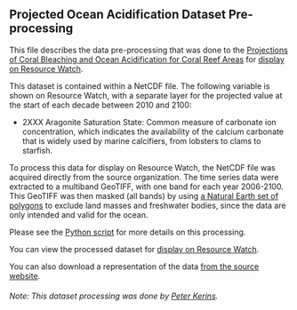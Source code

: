 ## Projected Ocean Acidification Dataset Pre-processing
This file describes the data pre-processing that was done to the [Projections of Coral Bleaching and Ocean Acidification for Coral Reef Areas](https://coralreefwatch.noaa.gov/climate/projections/piccc_oa_and_bleaching/index.php) for [display on Resource Watch](https://resourcewatch.org/data/explore/).

This dataset is contained within a NetCDF file. The following variable is shown on Resource Watch, with a separate layer for the projected value at the start of each decade between 2010 and 2100:
- 2XXX Aragonite Saturation State: Common measure of carbonate ion concentration, which indicates the availability of the calcium carbonate that is widely used by marine calcifiers, from lobsters to clams to starfish.

To process this data for display on Resource Watch, the NetCDF file was acquired directly from the source organization. The time series data were extracted to a multiband GeoTIFF, with one band for each year 2006-2100. This GeoTIFF was then masked (all bands) by using [a Natural Earth set of polygons](https://www.naturalearthdata.com/downloads/10m-physical-vectors/10m-land/) to exclude land masses and freshwater bodies, since the data are only intended and valid for the ocean. 

Please see the [Python script](https://github.com/resource-watch/data-pre-processing/blob/master/ocn_006_projected_ocean_acidification/ocn_006_projected_ocean_acidification.py) for more details on this processing.

You can view the processed dataset for [display on Resource Watch](https://resourcewatch.org/data/explore/).

You can also download a representation of the data [from the source website](https://coralreefwatch.noaa.gov/climate/projections/piccc_oa_and_bleaching/index.php).

###### Note: This dataset processing was done by [Peter Kerins](https://www.wri.org/profile/peter-kerins).